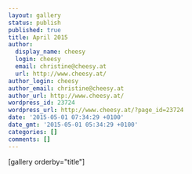 ```yaml
---
layout: gallery
status: publish
published: true
title: April 2015
author:
  display_name: cheesy
  login: cheesy
  email: christine@cheesy.at
  url: http://www.cheesy.at/
author_login: cheesy
author_email: christine@cheesy.at
author_url: http://www.cheesy.at/
wordpress_id: 23724
wordpress_url: http://www.cheesy.at/?page_id=23724
date: '2015-05-01 07:34:29 +0100'
date_gmt: '2015-05-01 05:34:29 +0100'
categories: []
comments: []
---
```

[gallery orderby="title"]
